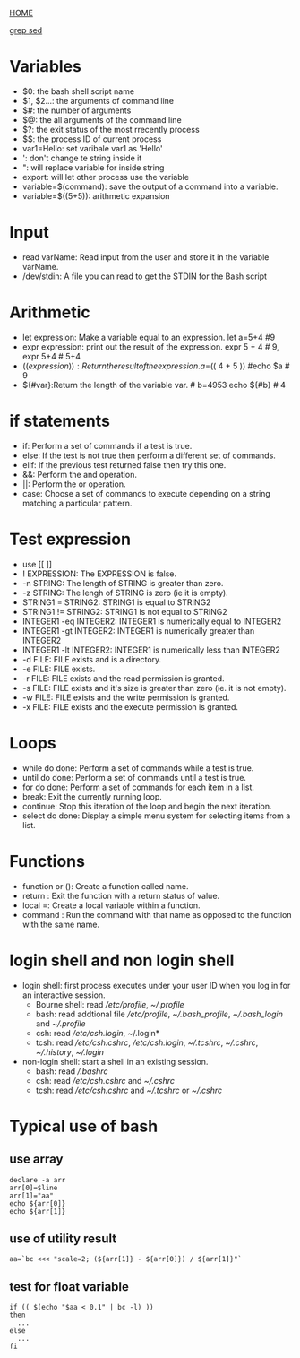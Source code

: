 [HOME](../README.md)

[grep sed](grepAndSed.md)

# Variables
* $0: the bash shell script name
* $1, $2...: the arguments of command line
* $#: the number of arguments
* $@: the all arguments of the command line
* $?: the exit status of the most rrecently process
* $$: the process ID of current process
* var1=Hello: set varibale  var1 as 'Hello'
* ': don't change te string inside it
* ": will replace variable for inside string
* export: will let other process use the variable
* variable=$(command): save the output of a command into a variable.
* variable=$((5+5)): arithmetic expansion

# Input
* read varName: Read input from the user and store it in the variable varName.
* /dev/stdin: A file you can read to get the STDIN for the Bash script

# Arithmetic
* let expression: Make a variable equal to an expression. let a=5+4 #9
* expr expression: print out the result of the expression. expr 5 + 4 # 9, expr 5+4 # 5+4
* $(( expression )): Return the result of the expression. a=$(( 4 + 5 )) #echo $a # 9
* ${#var}:Return the length of the variable var. # b=4953 echo ${#b} # 4

# if statements
* if: Perform a set of commands if a test is true.
* else: If the test is not true then perform a different set of commands.
* elif: If the previous test returned false then try this one.
* &&: Perform the and operation.
* ||: Perform the or operation.
* case: Choose a set of commands to execute depending on a string matching a particular pattern.

# Test expression
* use [[ ]]
* ! EXPRESSION:	The EXPRESSION is false.
* -n STRING: The length of STRING is greater than zero.
* -z STRING: The lengh of STRING is zero (ie it is empty).
* STRING1 = STRING2: STRING1 is equal to STRING2
* STRING1 != STRING2: STRING1 is not equal to STRING2
* INTEGER1 -eq INTEGER2: INTEGER1 is numerically equal to INTEGER2
* INTEGER1 -gt INTEGER2: INTEGER1 is numerically greater than INTEGER2
* INTEGER1 -lt INTEGER2: INTEGER1 is numerically less than INTEGER2
* -d FILE: FILE exists and is a directory.
* -e FILE: FILE exists.
* -r FILE: FILE exists and the read permission is granted.
* -s FILE: FILE exists and it's size is greater than zero (ie. it is not empty).
* -w FILE: FILE exists and the write permission is granted.
* -x FILE: FILE exists and the execute permission is granted.

# Loops
* while do done: Perform a set of commands while a test is true.
* until do done: Perform a set of commands until a test is true.
* for do done: Perform a set of commands for each item in a list.
* break: Exit the currently running loop.
* continue: Stop this iteration of the loop and begin the next iteration.
* select do done: Display a simple menu system for selecting items from a list.

# Functions
* function <name> or <name> (): Create a function called name.
* return <value>: Exit the function with a return status of value.
* local <name>=<value>: Create a local variable within a function.
* command <command>: Run the command with that name as opposed to the
  function with the same name.

# login shell and non login shell
* login shell: first process executes under your user ID when you log
  in for an interactive session.
  * Bourne shell: read */etc/profile*, *~/.profile*
  * bash: read addtional file */etc/profile*, *~/.bash_profile*,
    *~/.bash_login* and *~/.profile*
  * csh: read */etc/csh.login*, ~/.login*
  * tcsh: read */etc/csh.cshrc*, */etc/csh.login*, *~/.tcshrc*,
    *~/.cshrc*, *~/.history*, *~/.login*
* non-login shell: start a shell in an existing session.
  * bash: read */.bashrc*
  * csh: read */etc/csh.cshrc* and *~/.cshrc* 
  * tcsh: read */etc/csh.cshrc* and *~/.tcshrc* or *~/.cshrc* 

# Typical use of bash 
## use array
```
declare -a arr
arr[0]=$line
arr[1]="aa"
echo ${arr[0]}
echo ${arr[1]}
```
## use of utility result
```
aa=`bc <<< "scale=2; (${arr[1]} - ${arr[0]}) / ${arr[1]}"`
```

## test for float variable
```
if (( $(echo "$aa < 0.1" | bc -l) ))
then
  ...
else
  ...
fi
```
